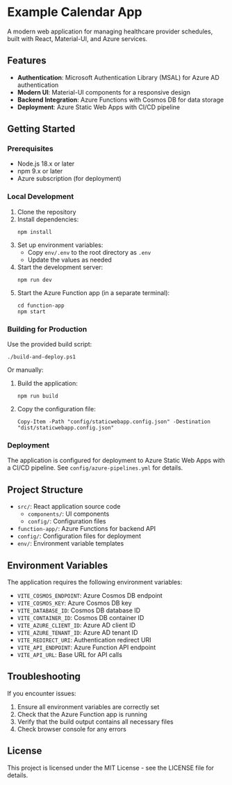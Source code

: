 # Example Calendar App

A modern web application for managing healthcare provider schedules, built with React, Material-UI, and Azure services.

## Features

- **Authentication**: Microsoft Authentication Library (MSAL) for Azure AD authentication
- **Modern UI**: Material-UI components for a responsive design
- **Backend Integration**: Azure Functions with Cosmos DB for data storage
- **Deployment**: Azure Static Web Apps with CI/CD pipeline

## Getting Started

### Prerequisites

- Node.js 18.x or later
- npm 9.x or later
- Azure subscription (for deployment)

### Local Development

1. Clone the repository
2. Install dependencies:
   ```
   npm install
   ```
3. Set up environment variables:
   - Copy `env/.env` to the root directory as `.env`
   - Update the values as needed
4. Start the development server:
   ```
   npm run dev
   ```
5. Start the Azure Function app (in a separate terminal):
   ```
   cd function-app
   npm start
   ```

### Building for Production

Use the provided build script:
```
./build-and-deploy.ps1
```

Or manually:
1. Build the application:
   ```
   npm run build
   ```
2. Copy the configuration file:
   ```
   Copy-Item -Path "config/staticwebapp.config.json" -Destination "dist/staticwebapp.config.json"
   ```

### Deployment

The application is configured for deployment to Azure Static Web Apps with a CI/CD pipeline. See `config/azure-pipelines.yml` for details.

## Project Structure

- `src/`: React application source code
  - `components/`: UI components
  - `config/`: Configuration files
- `function-app/`: Azure Functions for backend API
- `config/`: Configuration files for deployment
- `env/`: Environment variable templates

## Environment Variables

The application requires the following environment variables:

- `VITE_COSMOS_ENDPOINT`: Azure Cosmos DB endpoint
- `VITE_COSMOS_KEY`: Azure Cosmos DB key
- `VITE_DATABASE_ID`: Cosmos DB database ID
- `VITE_CONTAINER_ID`: Cosmos DB container ID
- `VITE_AZURE_CLIENT_ID`: Azure AD client ID
- `VITE_AZURE_TENANT_ID`: Azure AD tenant ID
- `VITE_REDIRECT_URI`: Authentication redirect URI
- `VITE_API_ENDPOINT`: Azure Function API endpoint
- `VITE_API_URL`: Base URL for API calls

## Troubleshooting

If you encounter issues:

1. Ensure all environment variables are correctly set
2. Check that the Azure Function app is running
3. Verify that the build output contains all necessary files
4. Check browser console for any errors

## License

This project is licensed under the MIT License - see the LICENSE file for details.
